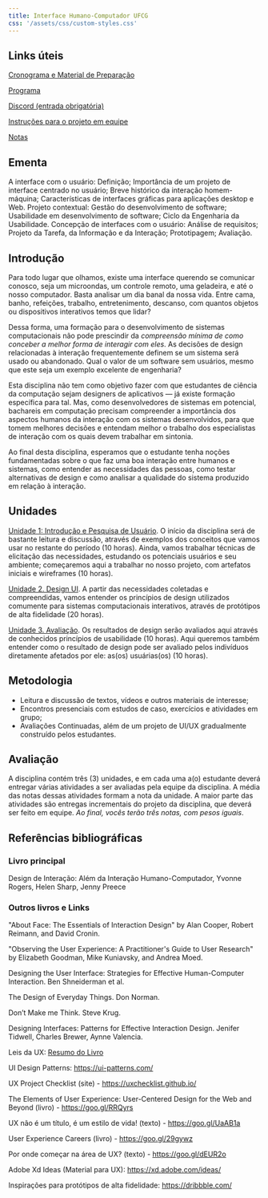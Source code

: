 ```yaml
---
title: Interface Humano-Computador UFCG
css: '/assets/css/custom-styles.css'
---
```


## Links úteis

[Cronograma e Material de Preparação](https://docs.google.com/spreadsheets/d/e/2PACX-1vTzdDL9QTGlep-dyO1Lz0JhCbWqeqoR6oMAD4nSytuI3WCvEUVTcLIPU0y2JtlrkIoWZmwjUhFOdgfO/pubhtml?gid=0&single=true)

[Programa](https://docs.google.com/document/d/e/2PACX-1vRDisNqQpq4hpmy1GnJLNMBM9pnbs9oOIoraYddFWwIalJ8IYcGr2WBHhMGpVtwe5fjeI2KluFJlTGp/pub)

[Discord (entrada obrigatória)](https://discord.gg/mnzn2qcPhw)

[Instruções para o projeto em equipe](https://docs.google.com/document/d/e/2PACX-1vSq2n1YnQfmyf9xDYXrw2tWGSkQfw6_GOqr7h_PzelNAYRbeO9IZ0Ii2FyTFQ_j_SJ8WSBeHmv15F3D/pub)

[Notas]()

## Ementa

A interface com o usuário: Definição; Importância de um projeto de interface centrado no usuário; Breve histórico da interação homem-máquina; Características de interfaces gráficas para aplicações desktop e Web. Projeto contextual: Gestão do desenvolvimento de software; Usabilidade em desenvolvimento de software; Ciclo da Engenharia da Usabilidade. Concepção de interfaces com o usuário: Análise de requisitos; Projeto da Tarefa, da Informação e da Interação; Prototipagem; Avaliação.

## Introdução

Para todo lugar que olhamos, existe uma interface querendo se comunicar conosco, seja um microondas, um controle remoto, uma geladeira, e até o nosso computador. Basta analisar um dia banal da nossa vida. Entre cama, banho, refeições, trabalho, entretenimento, descanso, com quantos objetos ou dispositivos interativos temos que lidar?

Dessa forma, uma formação para o desenvolvimento de sistemas computacionais não pode prescindir da _compreensão mínima de como conceber a melhor forma de interagir com eles_. As decisões de design relacionadas à interação frequentemente definem se um sistema será usado ou abandonado. Qual o valor de um software sem usuários, mesmo que este seja um exemplo excelente de engenharia?

Esta disciplina não tem como objetivo fazer com que estudantes de ciência da computação sejam designers de aplicativos — já existe formação específica para tal. Mas, como desenvolvedores de sistemas em potencial, bachareis em computação precisam compreender a importância dos aspectos humanos da interação com os sistemas desenvolvidos, para que tomem melhores decisões e entendam melhor o trabalho dos especialistas de interação com os quais devem trabalhar em sintonia.

Ao final desta disciplina, esperamos que o estudante tenha noções fundamentadas sobre o que faz uma boa interação entre humanos e sistemas, como entender as necessidades das pessoas, como testar alternativas de design e como analisar a qualidade do sistema produzido em relação à interação.

## Unidades

[Unidade 1: Introdução e Pesquisa de Usuário](https://tiagomassoni.github.io/ihc-texts/1.intro-requisitos.html). O início da disciplina será de bastante leitura e discussão, através de exemplos dos conceitos que vamos usar no restante do período (10 horas). Ainda, vamos trabalhar técnicas de elicitação das necessidades, estudando os potenciais usuários e seu ambiente; começaremos aqui a trabalhar no nosso projeto, com artefatos iniciais e wireframes (10 horas).

[Unidade 2. Design UI](https://tiagomassoni.github.io/ihc-texts/2.design.html). A partir das necessidades coletadas e compreendidas, vamos entender os princípios de design utilizados comumente para sistemas computacionais interativos, através de protótipos de alta fidelidade (20 horas).

[Unidade 3. Avaliação](https://tiagomassoni.github.io/ihc-texts/3.avaliacao.html). Os resultados de design serão avaliados aqui através de conhecidos princípios de usabilidade (10 horas). Aqui queremos também entender como o resultado de design pode ser avaliado pelos indivíduos diretamente afetados por ele: as(os) usuárias(os) (10 horas).

## Metodologia

- Leitura e discussão de textos, vídeos e outros materiais de interesse;
- Encontros presenciais com estudos de caso, exercícios e atividades em grupo;
- Avaliações Continuadas, além de um projeto de UI/UX gradualmente construído pelos estudantes.

## Avaliação

A disciplina contém três (3) unidades, e em cada uma a(o) estudante deverá entregar várias atividades a ser avaliadas pela equipe da disciplina. A média das notas dessas atividades formam a nota da unidade. A maior parte das atividades são entregas incrementais do projeto da disciplina, que deverá ser feito em equipe. _Ao final, vocês terão três notas, com pesos iguais_.

## Referências bibliográficas

### Livro principal

Design de Interação: Além da Interação Humano-Computador, Yvonne Rogers, Helen Sharp, Jenny Preece

### Outros livros e Links

"About Face: The Essentials of Interaction Design" by Alan Cooper, Robert Reimann, and David Cronin.

"Observing the User Experience: A Practitioner's Guide to User Research" by Elizabeth Goodman, Mike Kuniavsky, and Andrea Moed.

Designing the User Interface: Strategies for Effective Human-Computer Interaction. Ben Shneiderman et al.

The Design of Everyday Things. Don Norman.

Don’t Make me Think. Steve Krug.

Designing Interfaces: Patterns for Effective Interaction Design. Jenifer Tidwell, Charles Brewer, Aynne Valencia.

Leis da UX: [Resumo do Livro](/Leis_da_Psicologia_Aplicadas_a_UX.pdf)

UI Design Patterns: https://ui-patterns.com/

UX Project Checklist (site) - https://uxchecklist.github.io/

The Elements of User Experience: User-Centered Design for the Web and Beyond (livro) - https://goo.gl/RRQyrs

UX não é um título, é um estilo de vida! (texto) - https://goo.gl/UaAB1a

User Experience Careers (livro) - https://goo.gl/29gywz

Por onde começar na área de UX? (texto) - https://goo.gl/dEUR2o

Adobe Xd Ideas (Material para UX): https://xd.adobe.com/ideas/

Inspirações para protótipos de alta fidelidade: https://dribbble.com/


